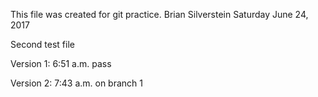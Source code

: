 This file was created for git practice.
Brian Silverstein  Saturday June 24, 2017

Second test file

Version 1: 6:51 a.m.
pass

Version 2: 7:43 a.m.
on branch 1

